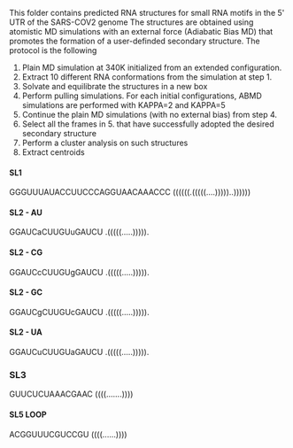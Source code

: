This folder contains predicted RNA structures for small RNA motifs in the 5' UTR of the SARS-COV2 genome
The structures are obtained using atomistic MD simulations with an external force (Adiabatic Bias MD) that promotes the formation
of a user-definded secondary structure. The protocol is the following

1. Plain MD simulation at 340K initialized from an extended configuration.
2. Extract 10 different RNA conformations from the simulation at step 1.
3. Solvate and equilibrate the structures in a new box
4. Perform pulling simulations. For each initial configurations, ABMD simulations are performed with KAPPA=2 and KAPPA=5
5. Continue the plain MD simulations (with no external bias) from step 4.
6. Select all the frames in 5. that have successfully adopted the desired secondary structure
7. Perform a cluster analysis on such structures
8. Extract centroids 


####  SL1 ####
GGGUUUAUACCUUCCCAGGUAACAAACCC
((((((.(((((....)))))..))))))

#### SL2 - AU  ###
GGAUCaCUUGUuGAUCU
.(((((.....))))).

#### SL2 - CG  ###
GGAUCcCUUGUgGAUCU
.(((((.....))))).

#### SL2 - GC  ###
GGAUCgCUUGUcGAUCU
.(((((.....))))).

#### SL2 - UA  ###
GGAUCuCUUGUaGAUCU
.(((((.....))))).

### SL3 ###
GUUCUCUAAACGAAC
((((.......))))


#### SL5 LOOP ###
ACGGUUUCGUCCGU
((((......))))